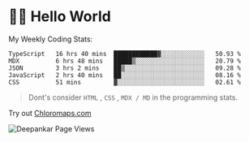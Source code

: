 # 👋🏽 Hello World 

<!--![Deepankar's github stats](https://github-readme-stats.vercel.app/api?username=Deep-Codes&count_private=true&show_icons=true&theme=radical)-->
My Weekly Coding Stats:

<!--START_SECTION:waka-->
```text
TypeScript   16 hrs 40 mins  ████████████▓░░░░░░░░░░░░   50.93 % 
MDX          6 hrs 48 mins   █████▒░░░░░░░░░░░░░░░░░░░   20.79 % 
JSON         3 hrs 2 mins    ██▒░░░░░░░░░░░░░░░░░░░░░░   09.28 % 
JavaScript   2 hrs 40 mins   ██░░░░░░░░░░░░░░░░░░░░░░░   08.16 % 
CSS          51 mins         ▓░░░░░░░░░░░░░░░░░░░░░░░░   02.61 % 
```
<!--END_SECTION:waka-->

> Dont's consider `HTML` , `CSS` , `MDX / MD` in the programming stats.

Try out [Chloromaps.com](https://www.chloromaps.com/)

<p align="left"> <img src="https://komarev.com/ghpvc/?username=Deep-Codes&label=Views&color=blue&style=plastic" alt="Deepankar Page Views" /> </p>
